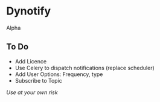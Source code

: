 # Dynotify
Alpha

## To Do
* Add Licence
* Use Celery to dispatch notifications (replace scheduler)
* Add User Options: Frequency, type
* Subscribe to Topic

*Use at your own risk*
